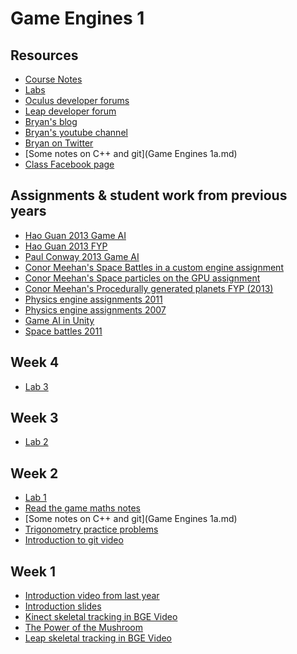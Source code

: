 Game Engines 1
==============

Resources
---------
* [Course Notes](http://1drv.ms/1qbcpdE)
* [Labs](../Labs/index.md)
* [Oculus developer forums](https://developer.oculusvr.com/)
* [Leap developer forum](https://community.leapmotion.com/category/development)
* [Bryan's blog](http://bryanduggan.org)
* [Bryan's youtube channel](http://youtube.com/skooter500)
* [Bryan on Twitter](http://twitter.com/skooter500)
* [Some notes on C++ and git](Game Engines 1a.md)
* [Class Facebook page](https://www.facebook.com/groups/772510342816800/?fref=ts)

Assignments & student work from previous years
----------------------------------------------
* [Hao Guan 2013 Game AI](https://www.youtube.com/watch?v=9pQaaBg91Zc)
* [Hao Guan 2013 FYP](https://www.youtube.com/watch?v=uDSi7SgKnI0)
* [Paul Conway 2013 Game AI](https://www.youtube.com/watch?v=UIS46a4Wczg)
* [Conor Meehan's Space Battles in a custom engine assignment](https://www.youtube.com/watch?v=NFDXb4XxAGk)
* [Conor Meehan's Space particles on the GPU assignment](https://www.youtube.com/watch?v=BVdsw411k60)
* [Conor Meehan's Procedurally generated planets FYP (2013)](https://www.youtube.com/watch?v=kxQ44GYlwPI)
* [Physics engine assignments 2011](https://www.youtube.com/watch?v=5BPxM--x-7M)
* [Physics engine assignments 2007](https://www.youtube.com/watch?v=5LgZOLrFFLQ)
* [Game AI in Unity](https://www.youtube.com/watch?v=1H8FRXytO9M)
* [Space battles 2011](https://www.youtube.com/watch?v=GdYAzGS0evA)

Week 4
------
* [Lab 3](../Labs/index.md)

Week 3
------
* [Lab 2](../Labs/index.md)

Week 2
------
* [Lab 1](../Labs/index.md)
* [Read the game maths notes](http://1drv.ms/1qbcpdE)
* [Some notes on C++ and git](Game Engines 1a.md)
* [Trigonometry practice problems](http://dtc.pima.edu/~hacker/primers/trigonometry-primer/trigonometry-primer-problem-set.pdf)
* [Introduction to git video](https://www.youtube.com/watch?v=p_PGUltnB6w)

Week 1
------
* [Introduction video from last year](https://www.youtube.com/watch?v=aMFGqpnLHsU)
* [Introduction slides](http://1drv.ms/1ogamWh)
* [Kinect skeletal tracking in BGE Video](https://www.youtube.com/watch?v=EEbVHxOkTxw)
* [The Power of the Mushroom](https://www.youtube.com/watch?v=V0rM1cX6dbs)
* [Leap skeletal tracking in BGE Video](https://www.youtube.com/watch?v=jtU5_HnSmv0)

